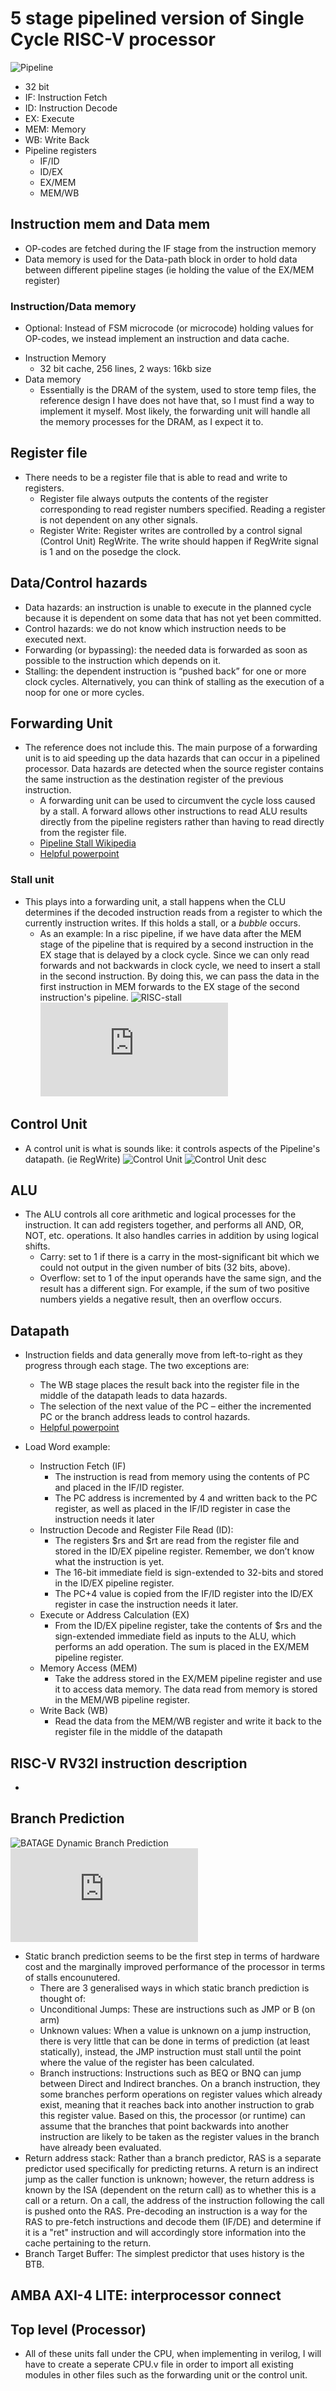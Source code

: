 # 5 stage pipelined version of Single Cycle RISC-V processor

![Pipeline](https://github.com/AdilHydari/Pipelined_RiscV/blob/main/image_source/Pipeline_structure.png)

  - 32 bit
  - IF: Instruction Fetch
  - ID: Instruction Decode
  - EX: Execute
  - MEM: Memory
  - WB: Write Back
  - Pipeline registers
    - IF/ID
    - ID/EX
    - EX/MEM
    - MEM/WB

## Instruction mem and Data mem
- OP-codes are fetched during the IF stage from the instruction memory
- Data memory is used for the Data-path block in order to hold data between different pipeline stages (ie holding the value of the EX/MEM register)

### Instruction/Data memory
* Optional: Instead of FSM microcode (or microcode) holding values for OP-codes, we instead implement an instruction and data cache.
- Instruction Memory
  - 32 bit cache, 256 lines, 2 ways: 16kb size
- Data memory
  - Essentially is the DRAM of the system, used to store temp files, the reference design I have does not have that, so I must find a way to implement it myself. Most likely, the forwarding unit will handle all the memory processes for the DRAM, as I expect it to. 
## Register file
- There needs to be a register file that is able to read and write to registers.
  - Register file always outputs the contents of the register corresponding to read register numbers specified. Reading a register is not dependent on any other signals.
  - Register Write: Register writes are controlled by a control signal (Control Unit) RegWrite. The write should happen if RegWrite signal is 1 and on the posedge the clock.

## Data/Control hazards
- Data hazards: an instruction is unable to execute in the planned cycle because it is dependent on some data that has not yet been committed.
- Control hazards: we do not know which instruction needs to be executed next.
- Forwarding (or bypassing): the needed data is forwarded as soon as possible to the instruction which depends on it.
- Stalling: the dependent instruction is “pushed back” for one or more clock cycles. Alternatively, you can think of stalling as the execution of a noop for one or more cycles.

## Forwarding Unit
- The reference does not include this. The main purpose of a forwarding unit is to aid speeding up the data hazards that can occur in a pipelined processor. Data hazards are detected when the source register contains the same instruction as the destination register of the previous instruction. 
  - A forwarding unit can be used to circumvent the cycle loss caused by a stall. A forward allows other instructions to read ALU results directly from the pipeline registers rather than having to read directly from the register file. 
  - [Pipeline Stall Wikipedia](en.wikipedia.org/wiki/Pipeline_stall)
  - [Helpful powerpoint](https://courses.cs.washington.edu/courses/cse378/09wi/lectures/lec12.pdf)

### Stall unit
- This plays into a forwarding unit, a stall happens when the CLU determines if the decoded instruction reads from a register to which the currently instruction writes. If this holds a stall, or a *bubble* occurs. 
  - As an example: In a risc pipeline, if we have data after the MEM stage of the pipeline that is required by a second instruction in the EX stage that is delayed by a clock cycle. Since we can only read forwards and not backwards in clock cycle, we need to insert a stall in the second instruction. By doing this, we can pass the data in the first instruction in MEM forwards to the EX stage of the second instruction's pipeline. 
![RISC-stall](https://github.com/AdilHydari/Pipelined_RiscV/blob/main/image_source/RISC_stall.png)
![Helpful powerpoint](https://www.cs.fsu.edu/~zwang/files/cda3101/Fall2017/Lecture9_cda3101.pdf)

## Control Unit
- A control unit is what is sounds like: it controls aspects of the Pipeline's datapath. (ie RegWrite)
![Control Unit](https://github.com/AdilHydari/Pipelined_RiscV/blob/main/image_source/Control_signal.png)
![Control Unit desc](https://github.com/AdilHydari/Pipelined_RiscV/blob/main/image_source/Control_signal_desc.png)

## ALU 
- The ALU controls all core arithmetic and logical processes for the instruction. It can add registers together, and performs all AND, OR, NOT, etc. operations. It also handles carries in addition by using logical shifts. 
  -  Carry: set to 1 if there is a carry in the most-significant bit which we could not output in the given number of bits (32 bits, above).
  - Overflow: set to 1 of the input operands have the same sign, and the result has a different sign. For example, if the sum of two positive numbers yields a negative result, then an overflow occurs. 

## Datapath
- Instruction fields and data generally move from left-to-right as they progress through
each stage.
The two exceptions are:
  - The WB stage places the result back into the register file in the middle of the
datapath leads to data hazards.
  - The selection of the next value of the PC – either the incremented PC or the branch address leads to control hazards.
  - [Helpful powerpoint](https://www.cs.fsu.edu/~zwang/files/cda3101/Fall2017/Lecture8_cda3101.pdf)
  

- Load Word example:
  - Instruction Fetch (IF)
    - The instruction is read from memory using the contents of PC and placed in the IF/ID register.
    - The PC address is incremented by 4 and written back to the PC register, as well as placed in the IF/ID register in case the instruction needs it later
  - Instruction Decode and Register File Read (ID):
    - The registers $rs and $rt are read from the register file and stored in the ID/EX pipeline register. Remember, we don’t know what the instruction is yet.
    - The 16-bit immediate field is sign-extended to 32-bits and stored in the ID/EX pipeline register.
    - The PC+4 value is copied from the IF/ID register into the ID/EX register in case the instruction needs it later.
  - Execute or Address Calculation (EX)
    - From the ID/EX pipeline register, take the contents of $rs and the sign-extended immediate field as inputs to the ALU, which performs an add operation. The sum is placed in the EX/MEM pipeline register.
  - Memory Access (MEM)
    - Take the address stored in the EX/MEM pipeline register and use it to access data memory. The data read from memory is stored in the MEM/WB pipeline register.
  - Write Back (WB)
    - Read the data from the MEM/WB register and write it back to the register file in the middle of the datapath

## RISC-V RV32I instruction description
- 





## Branch Prediction
![BATAGE Dynamic Branch Prediction](https://link.springer.com/article/10.1007/s13369-022-07593-9)
![Comparison of Branch Prediction techniques](https://arxiv.org/pdf/2312.10426.pdf)
- Static branch prediction seems to be the first step in terms of hardware cost and the marginally improved performance of the processor in terms of stalls encounutered.
  - There are 3 generalised ways in which static branch prediction is thought of:
   - Unconditional Jumps: These are instructions such as JMP or B (on arm)
   - Unknown values: When a value is unknown on a jump instruction, there is very little that can be done in terms of prediction (at least statically), instead, the JMP instruction must stall until the point where the value of the register has been calculated.
   - Branch instructions: Instructions such as BEQ or BNQ can jump between Direct and Indirect branches. On a branch instruction, they some branches perform operations on register values which already exist, meaning that it reaches back into another instruction to grab this register value. Based on this, the processor (or runtime) can assume that the branches that point backwards into another instruction are likely to be taken as the register values in the branch have already been evaluated.
- Return address stack: Rather than a branch predictor, RAS is a separate predictor used specifically for predicting returns. A return is an indirect jump as the caller function is unknown; however, the return address is known by the ISA (dependent on the return call) as to whether this is a call or a return. On a call, the address of the instruction following the call is pushed onto the RAS. Pre-decoding an instruction is a way for the RAS to pre-fetch instructions and decode them (IF/DE) and determine if it is a "ret" instruction and will accordingly store information into the cache pertaining to the return.
- Branch Target Buffer: The simplest predictor that uses history is the BTB.



## AMBA AXI-4 LITE: interprocessor connect



## Top level (Processor)
- All of these units fall under the CPU, when implementing in verilog, I will have to create a seperate CPU.v file in order to import all existing modules in other files such as the forwarding unit or the control unit.




